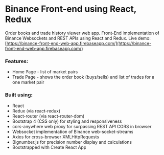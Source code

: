 # Binance Front-end using React, Redux 

Order books and trade history viewer web app. Front-End implementation of Binance Websockets and REST APIs using React and Redux. Live demo: [https://binance-front-end-web-app.firebaseapp.com/](https://binance-front-end-web-app.firebaseapp.com/)

### Features:

* Home Page - list of market pairs
* Trade Page - shows the order book (buys/sells) and list of trades for a one market pair

### Built using:

* React
* Redux (via react-redux)
* React-router (via react-router-dom)
* Bootstrap 4 (CSS only) for styling and responsiveness
* cors-anywhere web proxy for surpassing REST API CORS in browser
* Websocket implementation of Binance web-socket-streams 
* Axios for cross-browser XMLHttpRequests
* Bignumber.js for precision number display and calculations
* Bootstrapped with Create React App